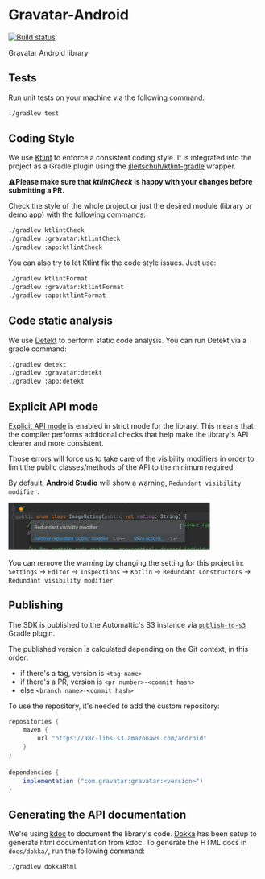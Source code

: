 # Gravatar-Android

[![Build status](https://badge.buildkite.com/8859512adb21ccf83f8f0aa03249356c6f972ff594bcae602d.svg?branch=trunk)](https://buildkite.com/automattic/gravatar-sdk-android)

Gravatar Android library

## Tests

Run unit tests on your machine via the following command:

```sh
./gradlew test
```

## Coding Style

We use [Ktlint](https://pinterest.github.io/ktlint) to enforce a consistent coding style. It
is integrated into the project as a Gradle plugin using
the [jlleitschuh/ktlint-gradle](https://github.com/jlleitschuh/ktlint-gradle) wrapper.

⚠️**Please make sure that _ktlintCheck_ is happy with your changes before submitting a PR.**

Check the style of the whole project or just the desired module (library or demo app) with the
following commands:

```sh
./gradlew ktlintCheck
./gradlew :gravatar:ktlintCheck
./gradlew :app:ktlintCheck
```

You can also try to let Ktlint fix the code style issues. Just use:

```sh
./gradlew ktlintFormat
./gradlew :gravatar:ktlintFormat
./gradlew :app:ktlintFormat
```

## Code static analysis

We use [Detekt](https://github.com/detekt/detekt) to perform static code analysis. You can run
Detekt via a gradle command:

```sh
./gradlew detekt
./gradlew :gravatar:detekt
./gradlew :app:detekt
```

## Explicit API mode

[Explicit API mode](https://kotlinlang.org/docs/whatsnew14.html#explicit-api-mode-for-library-authors) is enabled in strict mode for the
library. This means that the compiler performs additional checks that help make the library's API clearer and more consistent.

Those errors will force us to take care of the visibility modifiers in order to limit the public classes/methods of the API to the minimum
required.

By default, **Android Studio** will show a warning, `Redundant visibility modifier`.

<img width="400" alt="Redundant visibility modifier" src="docs/images/redundant_visibility_modifier_warning.png">

You can remove the warning by changing the setting for this project
in: `Settings` -> `Editor` -> `Inspections` -> `Kotlin` -> `Redundant Constructors` -> `Redundant visibility modifier`.

## Publishing

The SDK is published to the Automattic's S3 instance via [`publish-to-s3`](https://github.com/Automattic/publish-to-s3-gradle-plugin) Gradle plugin.

The published version is calculated depending on the Git context, in this order:
- if there's a tag, version is `<tag name>`
- if there's a PR, version is `<pr number>-<commit hash>`
- else `<branch name>-<commit hash>`

To use the repository, it's needed to add the custom repository:

```groovy
repositories {
    maven {
        url "https://a8c-libs.s3.amazonaws.com/android"
    }
}

dependencies {
    implementation ("com.gravatar:gravatar:<version>")
}
```

## Generating the API documentation

We're using [kdoc](https://kotlinlang.org/docs/kotlin-doc.html) to document the library's code. [Dokka](https://kotlinlang.org/docs/dokka-introduction.html) has been setup to generate html documentation from kdoc. To generate the HTML docs in `docs/dokka/`, run the following command:

```sh
./gradlew dokkaHtml
```

